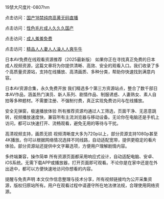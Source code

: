 19禁大尺度片-0807hm


点击访问：<a href="https://heiliaoe8ajia.pages.dev">国产18禁纯肉高黄无码直播</a>

点击访问：<a href="https://heiliaoxqkkct.pages.dev">性色毛片成人久久久国产</a>

点击访问：<a href="https://heiliaozj3tjd.pages.dev">成人羞羞免费</a>

点击访问：<a href="https://heiliaowzu4ur.pages.dev">精品人人妻人人澡人人爽牛牛</a>


日本AV免费在线观看资源推荐（2025最新版）
如果你正在寻找真正免费的日本成人视频资源，这篇文章将为你提供清晰、高效、安全的观看入口。我们收录了多个高质量资源站，支持在线播放、高清画质、多种分类，帮助你快速找到满意内容。

日本AV资源合集，永久免费开放
我们精选多个第三方资源站点，整合了数千部日本AV作品，涵盖热门演员、新人系列、剧情作品、制服诱惑、人妻熟女、素人自拍等多种题材。不需要注册、不强制付费，真正实现免费访问与在线播放。

安全无弹窗，极速播放体验
所有推荐资源均通过人工筛选，页面干净、无恶意跳转，视频播放速度快，兼容所有主流浏览器与移动设备。无论你在电脑还是手机上访问，都可以快速打开、流畅观看，避免无用的等待与干扰。

高清视频支持，画质无损
视频清晰度大多为720p以上，部分资源支持1080p甚至4K播放。你可以根据网络情况选择不同线路，自动适配宽带，提供更稳定的看片体验。部分资源站还提供中文字幕选项，方便用户理解剧情内容。

多终端兼容，操作简单
所有资源页面都采用响应式设计，自动适配电脑、安卓、iOS系统。无需下载APP或播放器，打开页面即可观看。不论你是在家中还是在外出途中，都可以方便快速地访问你想看的内容。

提醒与免责声明
本文仅作信息整理与技术分享，所有视频链接均为公开采集资源，版权归原站所有。用户在观看过程中请遵守所在地法律法规，合理使用网络资源。


<span style="display:none;">[Canonical link]( ）</span>
